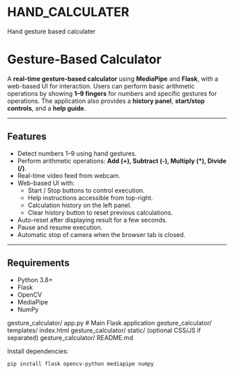 # HAND_CALCULATER
Hand gesture based calculater
# Gesture-Based Calculator

A **real-time gesture-based calculator** using **MediaPipe** and **Flask**, with a web-based UI for interaction. Users can perform basic arithmetic operations by showing **1–9 fingers** for numbers and specific gestures for operations. The application also provides a **history panel**, **start/stop controls**, and a **help guide**.

---

## **Features**

- Detect numbers 1–9 using hand gestures.
- Perform arithmetic operations: **Add (+), Subtract (-), Multiply (*), Divide (/)**.
- Real-time video feed from webcam.
- Web-based UI with:
  - Start / Stop buttons to control execution.
  - Help instructions accessible from top-right.
  - Calculation history on the left panel.
  - Clear history button to reset previous calculations.
- Auto-reset after displaying result for a few seconds.
- Pause and resume execution.
- Automatic stop of camera when the browser tab is closed.

---

## **Requirements**

- Python 3.8+
- Flask
- OpenCV
- MediaPipe
- NumPy

gesture_calculator/ app.py             # Main Flask application
gesture_calculator/ templates/ index.html
gesture_calculator/ static/ (optional CSS/JS if separated)
gesture_calculator/ README.md


Install dependencies:

```bash
pip install flask opencv-python mediapipe numpy

